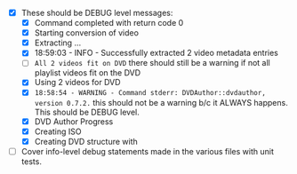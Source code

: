 * [x] These should be DEBUG level messages:
  * [x] Command completed with return code 0
  * [x] Starting conversion of video
  * [x] Extracting ...
  * [x] 18:59:03 - INFO - Successfully extracted 2 video metadata entries
  * [ ] `All 2 videos fit on DVD` there should still be a warning if not all playlist videos fit on the DVD
  * [x] Using 2 videos for DVD
  * [x] `18:58:54 - WARNING - Command stderr: DVDAuthor::dvdauthor, version 0.7.2.` this should not be a warning b/c it ALWAYS happens. This should be DEBUG level.
  * [x] DVD Author Progress
  * [x] Creating ISO
  * [x] Creating DVD structure with
* [ ] Cover info-level debug statements made in the various files with unit tests.
